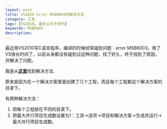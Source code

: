 ```yaml
---
layout: post
title: VS2010 error MSB6003的解决方法
category: 工具
tags: [VS2010, 最长公共子序列]
keywords: MSB6003
description:
---
```


最近用VS2010写C语言程序，编译的时候经常碰到问题：error MSB6003。用了VS很长时间了，以前从来都没有碰到过这种问题，找了好久，终于找到了原因，并解决了问题。

我是从[**这里**](http://connect.microsoft.com/VisualStudio/feedback/details/643386/cant-build-some-project-within-solution)找到解决方法.

原来是因为在一个解决方案里面创建了几个工程，而且每个工程都这个解决方案的目录下。

有两种解决方法：

1. 把每个工程放在不同的目录下。
1. 把最大并行项目生成数设置为1：工具->选项->项目和解决方案->生成并运行->最大并行项目生成数。